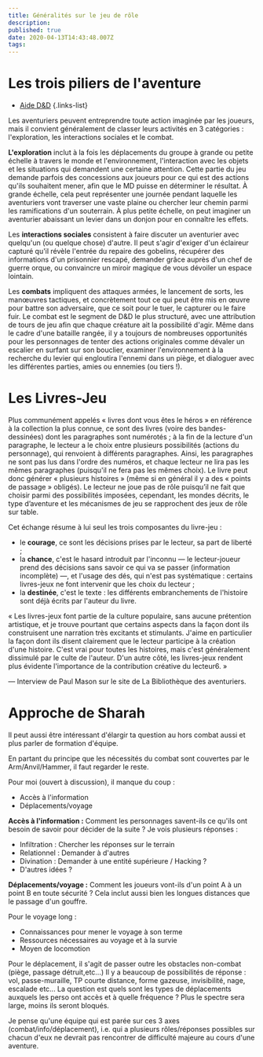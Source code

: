 ```yaml
---
title: Généralités sur le jeu de rôle
description: 
published: true
date: 2020-04-13T14:43:48.007Z
tags: 
---
```


# Les trois piliers de l'aventure

- [Aide D&D](https://www.aidedd.org/regles/) 
{.links-list}

Les aventuriers peuvent entreprendre toute action imaginée par les joueurs, mais il convient généralement de classer leurs activités en 3 catégories : l'exploration, les interactions sociales et le combat.

**L'exploration** inclut à la fois les déplacements du groupe à grande ou petite échelle à travers le monde et l'environnement, l'interaction avec les objets et les situations qui demandent une certaine attention. Cette partie du jeu demande parfois des concessions aux joueurs pour ce qui est des actions qu'ils souhaitent mener, afin que le MD puisse en déterminer le résultat. À grande échelle, cela peut représenter une journée pendant laquelle les aventuriers vont traverser une vaste plaine ou chercher leur chemin parmi les ramifications d'un souterrain. À plus petite échelle, on peut imaginer un aventurier abaissant un levier dans un donjon pour en connaître les effets.

Les **interactions sociales** consistent à faire discuter un aventurier avec quelqu'un (ou quelque chose) d'autre. Il peut s'agir d'exiger d'un éclaireur capturé qu'il révèle l'entrée du repaire des gobelins, récupérer des informations d'un prisonnier rescapé, demander grâce auprès d'un chef de guerre orque, ou convaincre un miroir magique de vous dévoiler un espace lointain.

Les **combats** impliquent des attaques armées, le lancement de sorts, les manœuvres tactiques, et concrètement tout ce qui peut être mis en œuvre pour battre son adversaire, que ce soit pour le tuer, le capturer ou le faire fuir. Le combat est le segment de D&D le plus structuré, avec une attribution de tours de jeu afin que chaque créature ait la possibilité d'agir. Même dans le cadre d'une bataille rangée, il y a toujours de nombreuses opportunités pour les personnages de tenter des actions originales comme dévaler un escalier en surfant sur son bouclier, examiner l'environnement à la recherche du levier qui engloutira l'ennemi dans un piège, et dialoguer avec les différentes parties, amies ou ennemies (ou tiers !).

# Les Livres-Jeu

Plus communément appelés « livres dont vous êtes le héros » en référence à la collection la plus connue, ce sont des livres (voire des bandes-dessinées) dont les paragraphes sont numérotés ; à la fin de la lecture d'un paragraphe, le lecteur a le choix entre plusieurs possibilités (actions du personnage), qui renvoient à différents paragraphes. Ainsi, les paragraphes ne sont pas lus dans l'ordre des numéros, et chaque lecteur ne lira pas les mêmes paragraphes (puisqu'il ne fera pas les mêmes choix). Le livre peut donc générer « plusieurs histoires » (même si en général il y a des « points de passage » obligés). Le lecteur ne joue pas de rôle puisqu’il ne fait que choisir parmi des possibilités imposées, cependant, les mondes décrits, le type d’aventure et les mécanismes de jeu se rapprochent des jeux de rôle sur table.

Cet échange résume à lui seul les trois composantes du livre-jeu :

- le **courage**, ce sont les décisions prises par le lecteur, sa part de liberté ;
- la **chance**, c'est le hasard introduit par l'inconnu — le lecteur-joueur prend des décisions sans savoir ce qui va se passer (information incomplète) —, et l'usage des dés, qui n'est pas systématique : certains livres-jeux ne font intervenir que les choix du lecteur ;
- la **destinée**, c'est le texte : les différents embranchements de l'histoire sont déjà écrits par l'auteur du livre.

« Les livres-jeux font partie de la culture populaire, sans aucune prétention artistique, et je trouve pourtant que certains aspects dans la façon dont ils construisent une narration très excitants et stimulants. J'aime en particulier la façon dont ils disent clairement que le lecteur participe à la création d'une histoire. C'est vrai pour toutes les histoires, mais c'est généralement dissimulé par le culte de l'auteur. D'un autre côté, les livres-jeux rendent plus évidente l'importance de la contribution créative du lecteur6. »

— Interview de Paul Mason sur le site de La Bibliothèque des aventuriers.

# Approche de Sharah

Il peut aussi être intéressant d'élargir ta question au hors combat aussi et plus parler de formation d'équipe.

En partant du principe que les nécessités du combat sont couvertes par le Arm/Anvil/Hammer, il faut regarder le reste.

Pour moi (ouvert à discussion), il manque du coup :

- Accès à l'information
- Déplacements/voyage

**Accès à l'information :** Comment les personnages savent-ils ce qu'ils ont besoin de savoir pour décider de la suite ? Je vois plusieurs réponses :

- Infiltration : Chercher les réponses sur le terrain
- Relationnel : Demander à d'autres
- Divination : Demander à une entité supérieure / Hacking ?
- D'autres idées ?

**Déplacements/voyage :** Comment les joueurs vont-ils d'un point A à un point B en toute sécurité ? Cela inclut aussi bien les longues distances que le passage d'un gouffre.

Pour le voyage long :

- Connaissances pour mener le voyage à son terme
- Ressources nécessaires au voyage et à la survie
- Moyen de locomotion

Pour le déplacement, il s'agit de passer outre les obstacles non-combat (piège, passage détruit,etc...) Il y a beaucoup de possibilités de réponse : vol, passe-muraille, TP courte distance, forme gazeuse, invisibilité, nage, escalade etc... La question est quels sont les types de déplacements auxquels les perso ont accès et à quelle fréquence ? Plus le spectre sera large, moins ils seront bloqués.

Je pense qu'une équipe qui est parée sur ces 3 axes (combat/info/déplacement), i.e. qui a plusieurs rôles/réponses possibles sur chacun d'eux ne devrait pas rencontrer de difficulté majeure au cours d'une aventure.
